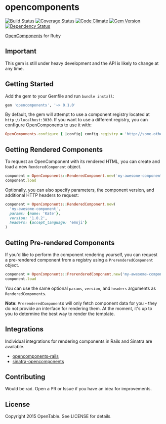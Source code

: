 # opencomponents
[![Build Status](https://travis-ci.org/opentable/ruby-oc.svg?branch=master)][1]
[![Coverage Status](https://coveralls.io/repos/opentable/ruby-oc/badge.svg)][2]
[![Code Climate](https://codeclimate.com/github/opentable/ruby-oc/badges/gpa.svg)][3]
[![Gem Version](https://badge.fury.io/rb/opencomponents.svg)][4]
[![Dependency Status](https://gemnasium.com/opentable/ruby-oc.svg)][5]

[1]:https://travis-ci.org/opentable/ruby-oc
[2]:https://coveralls.io/r/opentable/ruby-oc
[3]:https://codeclimate.com/github/opentable/ruby-oc
[4]:http://badge.fury.io/rb/opencomponents
[5]:https://gemnasium.com/opentable/ruby-oc

[OpenComponents][6] for Ruby

[6]:https://github.com/opentable/oc

## Important
This gem is still under heavy development and the API is likely to change at any
time.

## Getting Started
Add the gem to your Gemfile and run `bundle install`:
```ruby
gem 'opencomponents', '~> 0.1.0'
```

By default, the gem will attempt to use a component registry located at
`http://localhost:3030`.
If you want to use a different registry, you can configure OpenComponents to use
it with:
```ruby
OpenComponents.configure { |config| config.registry = 'http://some.other.host' }
```

## Getting Rendered Components
To request an OpenComponent with its rendered HTML, you can create and load a new
`RenderedComponent` object.
```ruby
component = OpenComponents::RenderedComponent.new('my-awesome-component')
component.load
```

Optionally, you can also specify parameters, the component version, and
additional HTTP headers to request:
```ruby
component = OpenComponents::RenderedComponent.new(
  'my-awesome-component',
  params: {name: 'Kate'},
  version: '1.0.2',
  headers: {accept_language: 'emoji'}
)
```

## Getting Pre-rendered Components
If you'd like to perform the component rendering yourself, you can request a
pre-rendered component from a registry using a `PrerenderedComponent` object.
```ruby
component = OpenComponents::PrerenderedComponent.new('my-awesome-component')
component.load
```

You can use the same optional `params`, `version`, and `headers` arguments as
`RenderedComponent`s.

**Note**: `PrerenderedComponent`s will only fetch component data for you - they
do not provide an interface for rendering them. At the moment, it's up to you to
determine the best way to render the template.

## Integrations
Individual integrations for rendering components in Rails and Sinatra are
available.
  * [opencomponents-rails][7]
  * [sinatra-opencomponents][8]

[7]:https://github.com/opentable/opencomponents-rails
[8]:https://github.com/opentable/sinatra-opencomponents

## Contributing
Would be rad. Open a PR or Issue if you have an idea for improvements.

## License
Copyright 2015 OpenTable. See LICENSE for details.
